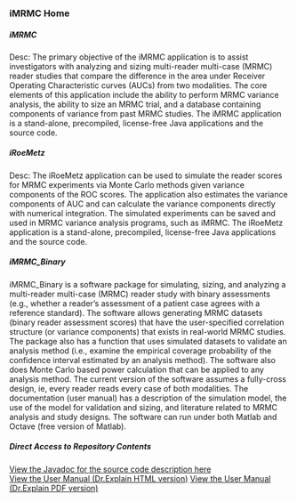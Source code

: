 <h3>iMRMC Home</h3>


<h5>iMRMC</h5>

Desc: The primary objective of the iMRMC application is to assist investigators with analyzing and sizing multi-reader multi-case (MRMC) reader studies that compare the difference in the area under Receiver Operating Characteristic curves (AUCs) from two modalities. The core elements of this application include the ability to perform MRMC variance analysis, the ability to size an MRMC trial, and a database containing components of variance from past MRMC studies. The iMRMC application is a stand-alone, precompiled, license-free Java applications and the source code. 

<h5>iRoeMetz</h5>

Desc: The iRoeMetz application can be used to simulate the reader scores for MRMC experiments via Monte Carlo methods given variance components of the ROC scores. The application also estimates the variance components of AUC and can calculate the variance components directly with numerical integration. The simulated experiments can be saved and used in MRMC variance analysis programs, such as iMRMC. The iRoeMetz application is a stand-alone, precompiled, license-free Java applications and the source code. 

<h5>iMRMC_Binary</h5>

iMRMC_Binary is a software package for simulating, sizing, and analyzing a multi-reader multi-case (MRMC) reader study with binary assessments (e.g., whether a reader’s assessment of a patient case agrees with a reference standard). The software allows generating MRMC datasets (binary reader assessment scores) that have the user-specified correlation structure (or variance components) that exists in real-world MRMC studies. The package also has a function that uses simulated datasets to validate an analysis method (i.e., examine the empirical coverage probability of the confidence interval estimated by an analysis method). The software also does Monte Carlo based power calculation that can be applied to any analysis method. The current version of the software assumes a fully-cross design, ie, every reader reads every case of both modalities. The documentation (user manual) has a description of the simulation model, the use of the model for validation and sizing, and literature related to MRMC analysis and study designs. The software can run under both Matlab and Octave (free version of Matlab). 


<h5>Direct Access to Repository Contents</h5>
<a href="https://htmlpreview.github.io/?https://raw.githubusercontent.com/dillipemmanuel/imrmc/master/javadoc/index.html?index-files/index-1.html"> View the Javadoc for the source code description here </a><br/>
<a href="https://htmlpreview.github.io/?https://raw.githubusercontent.com/dillipemmanuel/imrmc/master/standalone_application/iMRMC/userManual/index.htm"> View the User Manual (Dr.Explain HTML version)</a>
<a href="https://github.com/dillipemmanuel/imrmc/master/standalone_application/iMRMC/userManual.pdf"> View the User Manual (Dr.Explain PDF version)</a>
